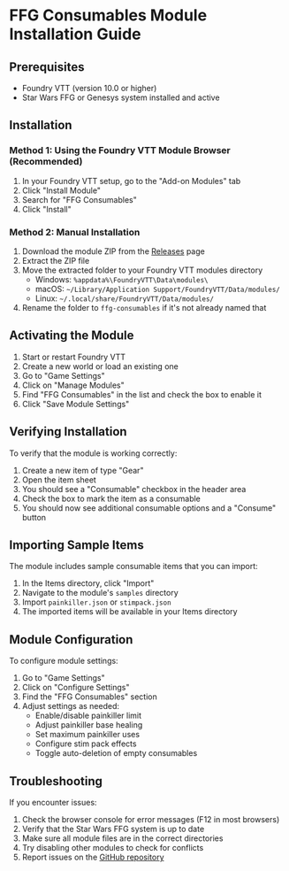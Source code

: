 # FFG Consumables Module Installation Guide

## Prerequisites

- Foundry VTT (version 10.0 or higher)
- Star Wars FFG or Genesys system installed and active

## Installation

### Method 1: Using the Foundry VTT Module Browser (Recommended)

1. In your Foundry VTT setup, go to the "Add-on Modules" tab
2. Click "Install Module"
3. Search for "FFG Consumables"
4. Click "Install"

### Method 2: Manual Installation

1. Download the module ZIP from the [Releases](https://github.com/yourusername/ffg-consumables/releases) page
2. Extract the ZIP file
3. Move the extracted folder to your Foundry VTT modules directory
   - Windows: `%appdata%\FoundryVTT\Data\modules\`
   - macOS: `~/Library/Application Support/FoundryVTT/Data/modules/`
   - Linux: `~/.local/share/FoundryVTT/Data/modules/`
4. Rename the folder to `ffg-consumables` if it's not already named that

## Activating the Module

1. Start or restart Foundry VTT
2. Create a new world or load an existing one
3. Go to "Game Settings"
4. Click on "Manage Modules"
5. Find "FFG Consumables" in the list and check the box to enable it
6. Click "Save Module Settings"

## Verifying Installation

To verify that the module is working correctly:

1. Create a new item of type "Gear"
2. Open the item sheet
3. You should see a "Consumable" checkbox in the header area
4. Check the box to mark the item as a consumable
5. You should now see additional consumable options and a "Consume" button

## Importing Sample Items

The module includes sample consumable items that you can import:

1. In the Items directory, click "Import"
2. Navigate to the module's `samples` directory
3. Import `painkiller.json` or `stimpack.json`
4. The imported items will be available in your Items directory

## Module Configuration

To configure module settings:

1. Go to "Game Settings"
2. Click on "Configure Settings"
3. Find the "FFG Consumables" section
4. Adjust settings as needed:
   - Enable/disable painkiller limit
   - Adjust painkiller base healing
   - Set maximum painkiller uses
   - Configure stim pack effects
   - Toggle auto-deletion of empty consumables

## Troubleshooting

If you encounter issues:

1. Check the browser console for error messages (F12 in most browsers)
2. Verify that the Star Wars FFG system is up to date
3. Make sure all module files are in the correct directories
4. Try disabling other modules to check for conflicts
5. Report issues on the [GitHub repository](https://github.com/yourusername/ffg-consumables/issues)
